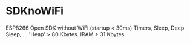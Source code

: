 # SDKnoWiFi
ESP8266 Open SDK without WiFi (startup &lt; 30ms) 
Timers, Sleep, Deep Sleep, ...
'Heap' > 80 Kbytes. IRAM > 31 Kbytes.

